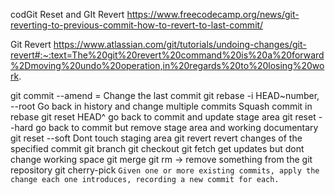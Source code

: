 codGit Reset and GIt Revert
https://www.freecodecamp.org/news/git-reverting-to-previous-commit-how-to-revert-to-last-commit/

Git Revert
https://www.atlassian.com/git/tutorials/undoing-changes/git-revert#:~:text=The%20git%20revert%20command%20is%20a%20forward%2Dmoving%20undo%20operation,in%20regards%20to%20losing%20work.

git commit --amend = Change the last commit
git rebase -i HEAD~number, --root Go back in history and change multiple commits
Squash commit in rebase
git reset HEAD^ go back to commit and update stage area
git reset --hard go back to commit but remove stage area and working documentary
git reset --soft Dont touch staging area
git revert revert changes of the specified commit
git branch 
git checkout
git fetch get updates but dont change working space
git merge
git rm -> remove something from the git repository
git cherry-pick 
```Given one or more existing commits, apply the change each one introduces, recording a new commit for each.```





